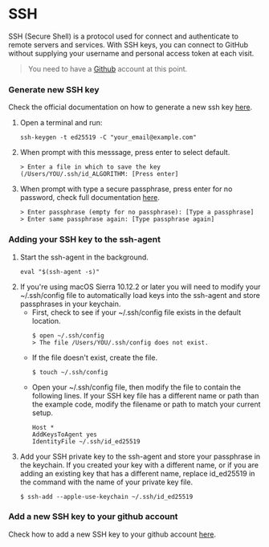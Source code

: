 # SSH

SSH (Secure Shell) is a protocol used for connect and authenticate to remote servers and services.
With SSH keys, you can connect to GitHub without supplying your username and personal access token at each visit.

>  You need to have a [Github](https://github.com/) account at this point.

### Generate new SSH key
Check the official documentation on how to generate a new ssh key [here](https://docs.github.com/en/authentication/connecting-to-github-with-ssh/generating-a-new-ssh-key-and-adding-it-to-the-ssh-agent).
1. Open a terminal and run:
    ```
    ssh-keygen -t ed25519 -C "your_email@example.com"
    ```
2. When prompt with this messsage, press enter to select default.
    ```
    > Enter a file in which to save the key (/Users/YOU/.ssh/id_ALGORITHM: [Press enter]
    ```
3. When prompt with type a secure passphrase, press enter for no password, check full documentation [here](https://docs.github.com/en/authentication/connecting-to-github-with-ssh/working-with-ssh-key-passphrases).
    ```
    > Enter passphrase (empty for no passphrase): [Type a passphrase]
    > Enter same passphrase again: [Type passphrase again]
    ```

### Adding your SSH key to the ssh-agent
1. Start the ssh-agent in the background.
    ```
    eval "$(ssh-agent -s)"
    ```
2. If you're using macOS Sierra 10.12.2 or later you will need to modify your ~/.ssh/config file to automatically load keys into the ssh-agent and store passphrases in your keychain.
    - First, check to see if your ~/.ssh/config file exists in the default location.
      ```
      $ open ~/.ssh/config
      > The file /Users/YOU/.ssh/config does not exist. 
      ```
    - If the file doesn't exist, create the file.
      ```angular2html
      $ touch ~/.ssh/config
      ```
    - Open your ~/.ssh/config file, then modify the file to contain the following lines. If your SSH key file has a different name or path than the example code, modify the filename or path to match your current setup.
      ```
      Host *
      AddKeysToAgent yes
      IdentityFile ~/.ssh/id_ed25519
      ```
3. Add your SSH private key to the ssh-agent and store your passphrase in the keychain. If you created your key with a different name, or if you are adding an existing key that has a different name, replace id_ed25519 in the command with the name of your private key file.
    ```
    $ ssh-add --apple-use-keychain ~/.ssh/id_ed25519
    ```

### Add a new SSH key to your github account
Check how to add a new SSH key to your github account [here](https://docs.github.com/en/authentication/connecting-to-github-with-ssh/adding-a-new-ssh-key-to-your-github-account).
